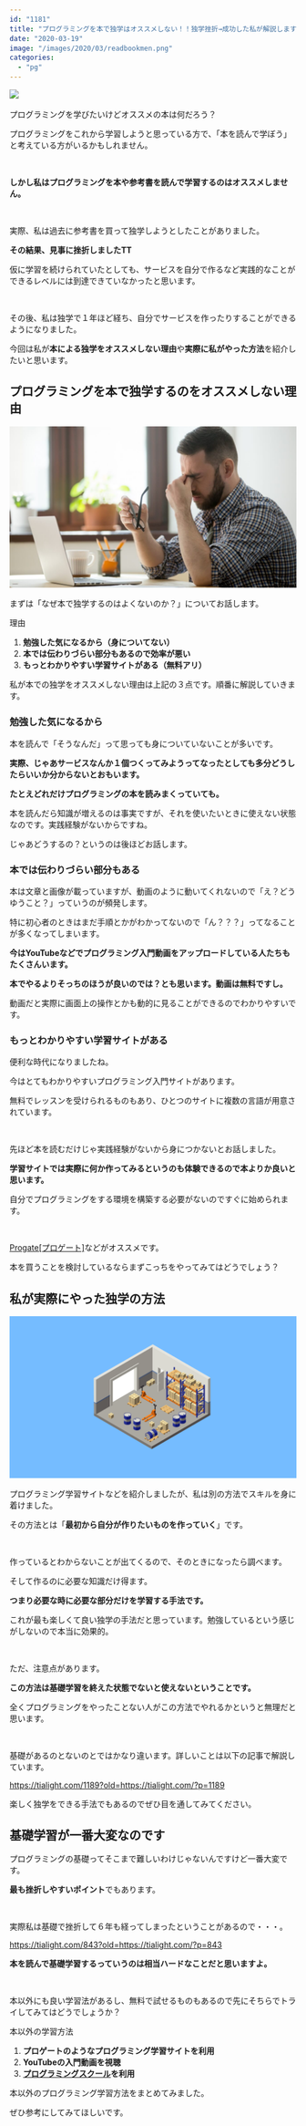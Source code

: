 ```yaml
---
id: "1181"
title: "プログラミングを本で独学はオススメしない！！独学挫折→成功した私が解説します"
date: "2020-03-19"
image: "/images/2020/03/readbookmen.png"
categories: 
  - "pg"
---
```


![](https://tialight.com/wp-content/themes/cocoon-master/images/b-man.png)

プログラミングを学びたいけどオススメの本は何だろう？

プログラミングをこれから学習しようと思っている方で、「本を読んで学ぼう」と考えている方がいるかもしれません。

 

**しかし私はプログラミングを本や参考書を読んで学習するのはオススメしません。**

 

実際、私は過去に参考書を買って独学しようとしたことがありました。

**その結果、見事に挫折しましたTT**

仮に学習を続けられていたとしても、サービスを自分で作るなど実践的なことができるレベルには到達できていなかったと思います。

 

その後、私は独学で１年ほど経ち、自分でサービスを作ったりすることができるようになりました。

今回は私が**本による独学をオススメしない理由**や**実際に私がやった方法**を紹介したいと思います。

## プログラミングを本で独学するのをオススメしない理由

![](/images/2020/03/WorriedMale.jpg)

まずは「なぜ本で独学するのはよくないのか？」についてお話します。

理由

1. **勉強した気になるから（身についてない）**
2. **本では伝わりづらい部分もあるので効率が悪い**
3. **もっとわかりやすい学習サイトがある（無料アリ）**

私が本での独学をオススメしない理由は上記の３点です。順番に解説していきます。

### 勉強した気になるから

本を読んで「そうなんだ」って思っても身についていないことが多いです。

**実際、じゃあサービスなんか１個つくってみようってなったとしても多分どうしたらいいか分からないとおもいます。**

**たとえどれだけプログラミングの本を読みまくっていても。**

本を読んだら知識が増えるのは事実ですが、それを使いたいときに使えない状態なのです。実践経験がないからですね。

じゃあどうするの？というのは後ほどお話します。

### 本では伝わりづらい部分もある

本は文章と画像が載っていますが、動画のように動いてくれないので「え？どうゆうこと？」っていうのが頻発します。

特に初心者のときはまだ手順とかがわかってないので「ん？？？」ってなることが多くなってしまいます。

**今はYouTubeなどでプログラミング入門動画をアップロードしている人たちもたくさんいます。**

**本でやるよりそっちのほうが良いのでは？とも思います。動画は無料ですし。**

動画だと実際に画面上の操作とかも動的に見ることができるのでわかりやすいです。

### もっとわかりやすい学習サイトがある

便利な時代になりましたね。

今はとてもわかりやすいプログラミング入門サイトがあります。

無料でレッスンを受けられるものもあり、ひとつのサイトに複数の言語が用意されています。

 

先ほど本を読むだけじゃ実践経験がないから身につかないとお話しました。

**学習サイトでは実際に何か作ってみるというのも体験できるので本よりか良いと思います。**

自分でプログラミングをする環境を構築する必要がないのですぐに始められます。

 

[Progate\[プロゲート\]](https://prog-8.com/)などがオススメです。

本を買うことを検討しているならまずこっちをやってみてはどうでしょう？

## 私が実際にやった独学の方法

![](/images/2020/03/factoryFlat.png)

プログラミング学習サイトなどを紹介しましたが、私は別の方法でスキルを身に着けました。

その方法とは「**最初から自分が作りたいものを作っていく**」です。

 

作っているとわからないことが出てくるので、そのときになったら調べます。

そして作るのに必要な知識だけ得ます。

**つまり必要な時に必要な部分だけを学習する手法です。**

これが最も楽しくて良い独学の手法だと思っています。勉強しているという感じがしないので本当に効果的。

 

ただ、注意点があります。

**この方法は基礎学習を終えた状態でないと使えないということです。**

全くプログラミングをやったことない人がこの方法でやれるかというと無理だと思います。

 

基礎があるのとないのとではかなり違います。詳しいことは以下の記事で解説しています。

https://tialight.com/1189?old=https://tialight.com/?p=1189

楽しく独学をできる手法でもあるのでぜひ目を通してみてください。

## 基礎学習が一番大変なのです

プログラミングの基礎ってそこまで難しいわけじゃないんですけど一番大変です。

**最も挫折しやすいポイント**でもあります。

 

実際私は基礎で挫折して６年も経ってしまったということがあるので・・・。

https://tialight.com/843?old=https://tialight.com/?p=843

**本を読んで基礎学習するっていうのは相当ハードなことだと思いますよ。**

 

本以外にも良い学習法があるし、無料で試せるものもあるので先にそちらでトライしてみてはどうでしょうか？

本以外の学習方法

1. **プロゲートのようなプログラミング学習サイトを利用**
2. **YouTubeの入門動画を視聴**
3. **[プログラミングスクール](https://tialight.com/859?old=https://tialight.com/?p=859)を利用**

本以外のプログラミング学習方法をまとめてみました。

ぜひ参考にしてみてほしいです。
